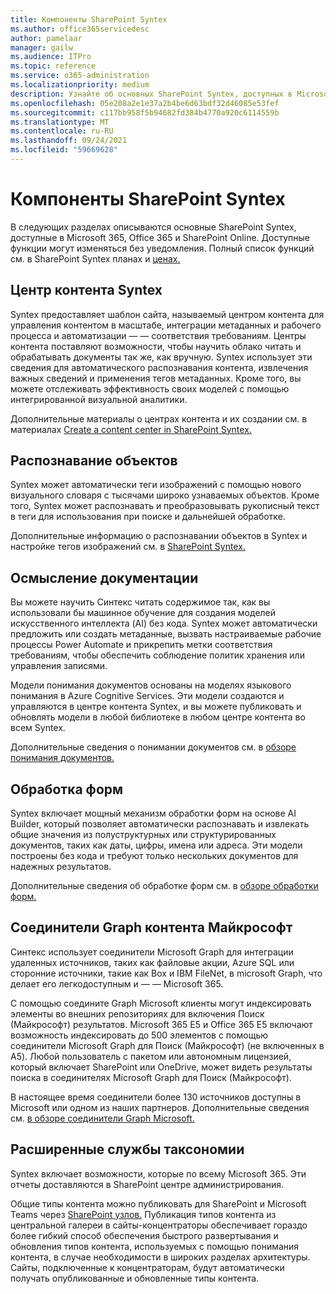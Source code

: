 ```yaml
---
title: Компоненты SharePoint Syntex
ms.author: office365servicedesc
author: pamelaar
manager: gailw
ms.audience: ITPro
ms.topic: reference
ms.service: o365-administration
ms.localizationpriority: medium
description: Узнайте об основных SharePoint Syntex, доступных в Microsoft 365, Office 365 и SharePoint Online.
ms.openlocfilehash: 05e208a2e1e37a2b4be6d63bdf32d46085e53fef
ms.sourcegitcommit: c117bb958f5b94682fd384b4770a920c6114559b
ms.translationtype: MT
ms.contentlocale: ru-RU
ms.lasthandoff: 09/24/2021
ms.locfileid: "59669628"
---
```

# <a name="sharepoint-syntex-features"></a>Компоненты SharePoint Syntex 

В следующих разделах описываются основные SharePoint Syntex, доступные в Microsoft 365, Office 365 и SharePoint Online. [](sharepoint-syntex-service-description.md) Доступные функции могут изменяться без уведомления. Полный список функций см. в SharePoint Syntex планах и [ценах.](https://www.microsoft.com/microsoft-365/enterprise/sharepoint-syntex)

## <a name="syntex-content-center"></a>Центр контента Syntex

Syntex предоставляет шаблон сайта, называемый центром контента для управления контентом в масштабе, интеграции метаданных и рабочего процесса и автоматизации &mdash;  &mdash; соответствия требованиям. Центры контента поставляют возможности, чтобы научить облако читать и обрабатывать документы так же, как вручную. Syntex использует эти сведения для автоматического распознавания контента, извлечения важных сведений и применения тегов метаданных. Кроме того, вы можете отслеживать эффективность своих моделей с помощью интегрированной визуальной аналитики.

Дополнительные материалы о центрах контента и их создании см. в материалах [Create a content center in SharePoint Syntex.](/microsoft-365/contentunderstanding/create-a-content-center)

## <a name="object-recognition"></a>Распознавание объектов

Syntex может автоматически теги изображений с помощью нового визуального словаря с тысячами широко узнаваемых объектов. Кроме того, Syntex может распознавать и преобразовывать рукописный текст в теги для использования при поиске и дальнейшей обработке.

Дополнительные информацию о распознавании объектов в Syntex и настройке тегов изображений см. в [SharePoint Syntex.](/microsoft-365/contentunderstanding/image-tagging)

## <a name="document-understanding"></a>Осмысление документации

Вы можете научить Синтекс читать содержимое так, как вы использовали бы машинное обучение для создания моделей искусственного интеллекта (AI) без кода. Syntex может автоматически предложить или создать метаданные, вызвать настраиваемые рабочие процессы Power Automate и прикрепить метки соответствия требованиям, чтобы обеспечить соблюдение политик хранения или управления записями.

Модели понимания документов основаны на моделях языкового понимания в Azure Cognitive Services. Эти модели создаются и управляются в центре контента Syntex, и вы можете публиковать и обновлять модели в любой библиотеке в любом центре контента во всем Syntex.

Дополнительные сведения о понимании документов см. в [обзоре понимания документов.](/microsoft-365/contentunderstanding/document-understanding-overview)

## <a name="form-processing"></a>Обработка форм

Syntex включает мощный механизм обработки форм на основе AI Builder, который позволяет автоматически распознавать и извлекать общие значения из полуструктурных или структурированных документов, таких как даты, цифры, имена или адреса. Эти модели построены без кода и требуют только нескольких документов для надежных результатов.

Дополнительные сведения об обработке форм см. в [обзоре обработки форм.](/microsoft-365/contentunderstanding/form-processing-overview)

## <a name="microsoft-graph-content-connectors"></a>Соединители Graph контента Майкрософт

Синтекс использует соединители Microsoft Graph для интеграции удаленных источников, таких как файловые акции, Azure SQL или сторонние источники, такие как Box и IBM FileNet, в microsoft Graph, что делает его легкодоступным и &mdash; &mdash; Microsoft 365.

С помощью соедините Graph Microsoft клиенты могут индексировать элементы во внешних репозиториях для включения Поиск (Майкрософт) результатов. Microsoft 365 E5 и Office 365 E5 включают возможность индексировать до 500 элементов с помощью соединители Microsoft Graph для Поиск (Майкрософт) (не включенных в A5). Любой пользователь с пакетом или автономным лицензией, который включает SharePoint или OneDrive, может видеть результаты поиска в соединителях Microsoft Graph для Поиск (Майкрософт).

В настоящее время соединители более 130 источников доступны в Microsoft или одном из наших партнеров. Дополнительные сведения см. [в обзоре соединители Graph Microsoft.](/MicrosoftSearch/connectors-overview)

## <a name="advanced-taxonomy-services"></a>Расширенные службы таксономии

Syntex включает возможности, которые по всему Microsoft 365. Эти отчеты доставляются в SharePoint центре администрирования.

Общие типы контента можно публиковать для SharePoint и Microsoft Teams через [SharePoint узлов.](/sharepoint/dev/features/hub-site/hub-site-overview) Публикация типов контента из центральной галереи в сайты-концентраторы обеспечивает гораздо более гибкий способ обеспечения быстрого развертывания и обновления типов контента, используемых с помощью понимания контента, в случае необходимости в широких разделах архитектуры. Сайты, подключенные к концентраторам, будут автоматически получать опубликованные и обновленные типы контента.